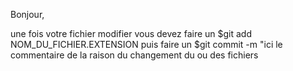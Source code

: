Bonjour,

une fois votre fichier modifier vous devez faire un $git add NOM_DU_FICHIER.EXTENSION
puis faire un $git commit -m "ici le commentaire de la raison du changement du ou des fichiers



